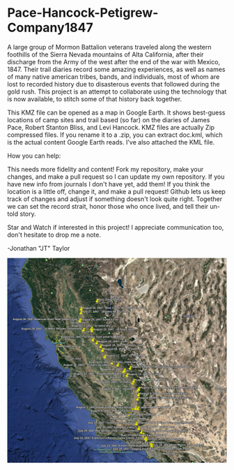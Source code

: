 # Pace-Hancock-Petigrew-Company1847
A large group of Mormon Battalion veterans traveled along the western foothills of the Sierra Nevada mountains of Alta California, after their discharge from
the Army of the west after the end of the war with Mexico, 1847.  Their trail diaries record some amazing experiences, as well as names of many
native american tribes, bands, and individuals, most of whom are lost to recorded history due to disasterous events that followed during the gold rush. This
project is an attempt to collaborate using the technology that is now available, to stitch some of that history back together.

This KMZ file can be opened as a map in Google Earth.  It shows best-guess locations of camp sites and trail based (so far) on the diaries of James Pace,
Robert Stanton Bliss, and Levi Hancock. KMZ files are actually Zip compressed files.  If you rename it to a .zip, you can extract doc.kml, which is the actual content Google Earth reads.  I've also attached the KML file.

How you can help:  

This needs more fidelity and content! Fork my repository, make your changes, and make a pull request so I can update my own repository. If you have
new info from journals I don't have yet, add them!  If you think the location is a little off, change it, and make a pull request!  Github lets us keep track of 
changes and adjust if something doesn't look quite right.  Together we can set the record strait, honor those who once lived, and tell their un-told story.

Star and Watch if interested in this project!  I appreciate communication too, don't hesitate to drop me a note.  

-Jonathan "JT" Taylor

<A href="https://github.com/1846history/Pace-Hancock-Petigrew-Company1847/blob/main/PaceHancockTrailJTaylor20201229.kmz?raw=true"><img src="PaceHancockPetigrewCompany.png"></A>
